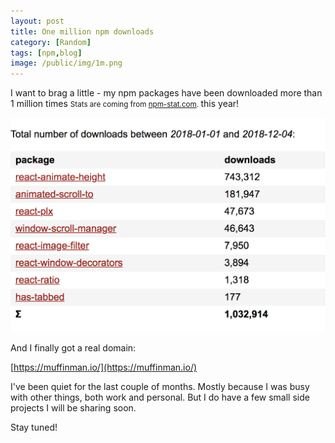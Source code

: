 ```yaml
---
layout: post
title: One million npm downloads
category: [Random]
tags: [npm,blog]
image: /public/img/1m.png
---
```


I want to brag a little - my npm packages have been downloaded more than
<label class="SideNote-trigger">1 million times</label>
<small class="SideNote">
Stats are coming from [npm-stat.com](https://npm-stat.com/charts.html?author=stanko&from=2018-01-01&to=2018-12-31).
</small>
this year!

![Image showing yearly download stats of my npm packages](/public/img/1m.png)

And I finally got a real domain:

[https://muffinman.io/](https://muffinman.io/)

I've been quiet for the last couple of months. Mostly because I was busy with other things, both work and personal. But I do have a few small side projects I will be sharing soon.

Stay tuned!
